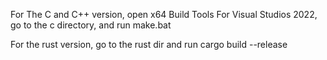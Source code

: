 For The C and C++ version, open x64 Build Tools For Visual Studios 2022, go to the c directory, and run make.bat

For the rust version, go to the rust dir and run cargo build --release